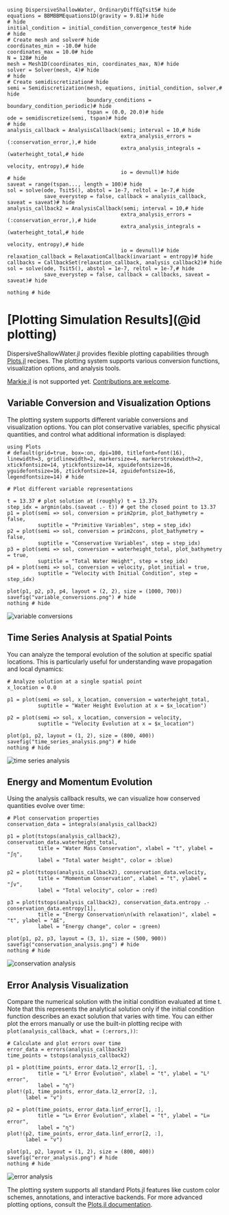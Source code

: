 ```@example plotting
using DispersiveShallowWater, OrdinaryDiffEqTsit5# hide
equations = BBMBBMEquations1D(gravity = 9.81)# hide
# hide
initial_condition = initial_condition_convergence_test# hide
# hide
# Create mesh and solver# hide
coordinates_min = -10.0# hide
coordinates_max = 10.0# hide
N = 128# hide
mesh = Mesh1D(coordinates_min, coordinates_max, N)# hide
solver = Solver(mesh, 4)# hide
# hide
# Create semidiscretization# hide
semi = Semidiscretization(mesh, equations, initial_condition, solver,# hide
                          boundary_conditions = boundary_condition_periodic)# hide
                          tspan = (0.0, 20.0)# hide
ode = semidiscretize(semi, tspan)# hide
# hide
analysis_callback = AnalysisCallback(semi; interval = 10,# hide
                                     extra_analysis_errors = (:conservation_error,),# hide
                                     extra_analysis_integrals = (waterheight_total,# hide
                                                                 velocity, entropy),# hide
                                     io = devnull)# hide
# hide
saveat = range(tspan..., length = 100)# hide
sol = solve(ode, Tsit5(), abstol = 1e-7, reltol = 1e-7,# hide
            save_everystep = false, callback = analysis_callback, saveat = saveat)# hide
analysis_callback2 = AnalysisCallback(semi; interval = 10,# hide
                                     extra_analysis_errors = (:conservation_error,),# hide
                                     extra_analysis_integrals = (waterheight_total,# hide
                                                                 velocity, entropy),# hide
                                     io = devnull)# hide
relaxation_callback = RelaxationCallback(invariant = entropy)# hide
callbacks = CallbackSet(relaxation_callback, analysis_callback2)# hide
sol = solve(ode, Tsit5(), abstol = 1e-7, reltol = 1e-7,# hide
            save_everystep = false, callback = callbacks, saveat = saveat)# hide

nothing # hide
```

# [Plotting Simulation Results](@id plotting)

DispersiveShallowWater.jl provides flexible plotting capabilities through [Plots.jl](https://github.com/JuliaPlots/Plots.jl) recipes. The plotting system supports various conversion functions, visualization options, and analysis tools. 

[Markie.jl](https://docs.makie.org/stable/) is not supported yet. [Contributions are welcome](https://github.com/NumericalMathematics/DispersiveShallowWater.jl/issues/220).

## Variable Conversion and Visualization Options

The plotting system supports different variable conversions and visualization options. You can plot conservative variables, specific physical quantities, and control what additional information is displayed:

```@example plotting
using Plots
# default(grid=true, box=:on, dpi=100, titlefont=font(16), linewidth=3, gridlinewidth=2, markersize=4, markerstrokewidth=2, xtickfontsize=14, ytickfontsize=14, xguidefontsize=16, yguidefontsize=16, ztickfontsize=14, zguidefontsize=16, legendfontsize=14) # hide

# Plot different variable representations

t = 13.37 # plot solution at (roughly) t = 13.37s
step_idx = argmin(abs.(saveat .- t)) # get the closed point to 13.37
p1 = plot(semi => sol, conversion = prim2prim, plot_bathymetry = false, 
          suptitle = "Primitive Variables", step = step_idx)
p2 = plot(semi => sol, conversion = prim2cons, plot_bathymetry = false,
          suptitle = "Conservative Variables", step = step_idx)
p3 = plot(semi => sol, conversion = waterheight_total, plot_bathymetry = true,
          suptitle = "Total Water Height", step = step_idx)
p4 = plot(semi => sol, conversion = velocity, plot_initial = true,
          suptitle = "Velocity with Initial Condition", step = step_idx)

plot(p1, p2, p3, p4, layout = (2, 2), size = (1000, 700))
savefig("variable_conversions.png") # hide
nothing # hide
```

![variable conversions](variable_conversions.png)

## Time Series Analysis at Spatial Points

You can analyze the temporal evolution of the solution at specific spatial locations. This is particularly useful for understanding wave propagation and local dynamics:

```@example plotting
# Analyze solution at a single spatial point
x_location = 0.0

p1 = plot(semi => sol, x_location, conversion = waterheight_total,
          suptitle = "Water Height Evolution at x = $x_location")

p2 = plot(semi => sol, x_location, conversion = velocity,
          suptitle = "Velocity Evolution at x = $x_location")

plot(p1, p2, layout = (1, 2), size = (800, 400))
savefig("time_series_analysis.png") # hide
nothing # hide
```

![time series analysis](time_series_analysis.png)

## Energy and Momentum Evolution

Using the analysis callback results, we can visualize how conserved quantities evolve over time:

```@example plotting
# Plot conservation properties
conservation_data = integrals(analysis_callback2)

p1 = plot(tstops(analysis_callback2), conservation_data.waterheight_total,
          title = "Water Mass Conservation", xlabel = "t", ylabel = "∫η",
          label = "Total water height", color = :blue)

p2 = plot(tstops(analysis_callback2), conservation_data.velocity,
          title = "Momentum Conservation", xlabel = "t", ylabel = "∫v", 
          label = "Total velocity", color = :red)

p3 = plot(tstops(analysis_callback2), conservation_data.entropy .- conservation_data.entropy[1],
          title = "Energy Conservation\n(with relaxation)", xlabel = "t", ylabel = "ΔE",
          label = "Energy change", color = :green)

plot(p1, p2, p3, layout = (3, 1), size = (500, 900))
savefig("conservation_analysis.png") # hide
nothing # hide
```

![conservation analysis](conservation_analysis.png)

## Error Analysis Visualization

Compare the numerical solution with the initial condition evaluated at time t. Note that this represents the analytical solution only if the initial condition function describes an exact solution that varies with time. You can either plot the errors manually or use the built-in plotting recipe with `plot(analysis_callback, what = (:errors,))`:

```@example plotting
# Calculate and plot errors over time
error_data = errors(analysis_callback2)
time_points = tstops(analysis_callback2)

p1 = plot(time_points, error_data.l2_error[1, :], 
          title = "L² Error Evolution", xlabel = "t", ylabel = "L² error", 
          label = "η")
plot!(p1, time_points, error_data.l2_error[2, :], 
      label = "v")

p2 = plot(time_points, error_data.linf_error[1, :], 
          title = "L∞ Error Evolution", xlabel = "t", ylabel = "L∞ error",
          label = "η")
plot!(p2, time_points, error_data.linf_error[2, :], 
      label = "v")

plot(p1, p2, layout = (1, 2), size = (800, 400))
savefig("error_analysis.png") # hide
nothing # hide
```

![error analysis](error_analysis.png)

The plotting system supports all standard Plots.jl features like custom color schemes, annotations, and interactive backends. For more advanced plotting options, consult the [Plots.jl documentation](https://docs.juliaplots.org/).
